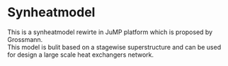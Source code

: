 # Synheatmodel
This is a synheatmodel rewirte in JuMP platform which is proposed by Grossmann. <br>
This model is bulit based on a stagewise superstructure and can be used for design a large scale heat exchangers network.
